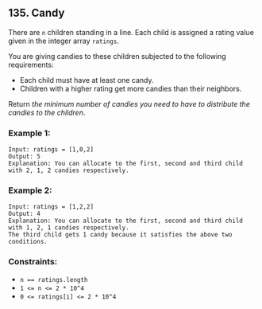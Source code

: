 ## 135. Candy

There are ```n``` children standing in a line. Each child is assigned a rating value given in the integer array ```ratings```.

You are giving candies to these children subjected to the following requirements:

* Each child must have at least one candy.
* Children with a higher rating get more candies than their neighbors.

Return *the minimum number of candies you need to have to distribute the candies to the children*.

### Example 1:
```
Input: ratings = [1,0,2]
Output: 5
Explanation: You can allocate to the first, second and third child with 2, 1, 2 candies respectively.
```
### Example 2:
```
Input: ratings = [1,2,2]
Output: 4
Explanation: You can allocate to the first, second and third child with 1, 2, 1 candies respectively.
The third child gets 1 candy because it satisfies the above two conditions.
```

### Constraints:

* ```n == ratings.length```
* ```1 <= n <= 2 * 10^4```
* ```0 <= ratings[i] <= 2 * 10^4```